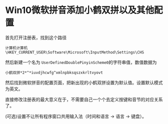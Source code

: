 # Win10微软拼音添加小鹤双拼以及其他配置


首先打开注册表，找到这个路径

```
计算机计算机\HKEY_CURRENT_USER\Software\Microsoft\InputMethod\Settings\CHS
```

然后新建一个名为 `UserDefinedDoublePinyinScheme0`的字符串值，数值数据为

```
小鹤双拼*2*^*iuvdjhcwfg^xmlnpbksqszxkrltvyovt
```

然后找到微软拼音的配置页面，把新出现的小鹤双拼设置为默认值。设置默认模式为英文。

直接修改注册表的最大意义在于，不需要自己一个个去定义按键和音节的对应关系了。

(可选)设置不让所有程序窗口共用输入法（时间和语言 → 语言 → 键盘）。

